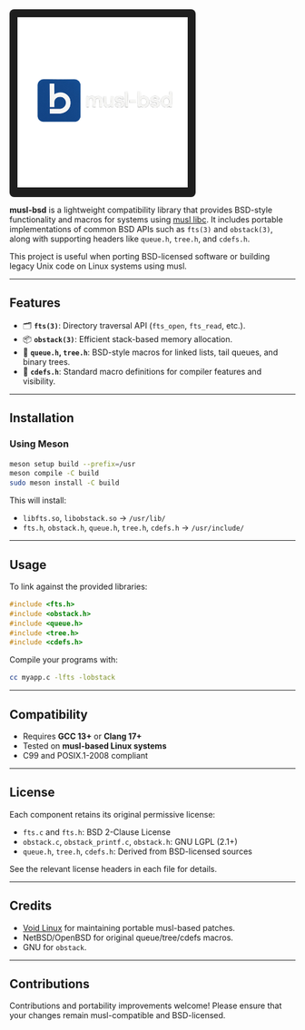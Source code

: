 <div style="background-color: #1e1e1e; padding: 1em; display: inline-block; border-radius: 8px;">
  <img src=".github/musl-bsd.png" alt="musl-bsd logo" width="300">
</div>

**musl-bsd** is a lightweight compatibility library that provides BSD-style functionality and macros for systems using [musl libc](https://musl.libc.org/). It includes portable implementations of common BSD APIs such as `fts(3)` and `obstack(3)`, along with supporting headers like `queue.h`, `tree.h`, and `cdefs.h`.

This project is useful when porting BSD-licensed software or building legacy Unix code on Linux systems using musl.

---

## Features

- 🗂️ **`fts(3)`**: Directory traversal API (`fts_open`, `fts_read`, etc.).
- 📦 **`obstack(3)`**: Efficient stack-based memory allocation.
- 🧩 **`queue.h`, `tree.h`**: BSD-style macros for linked lists, tail queues, and binary trees.
- 🧠 **`cdefs.h`**: Standard macro definitions for compiler features and visibility.

---

## Installation

### Using Meson

```sh
meson setup build --prefix=/usr
meson compile -C build
sudo meson install -C build
```

This will install:
- `libfts.so`, `libobstack.so` → `/usr/lib/`
- `fts.h`, `obstack.h`, `queue.h`, `tree.h`, `cdefs.h` → `/usr/include/`

---

## Usage

To link against the provided libraries:

```c
#include <fts.h>
#include <obstack.h>
#include <queue.h>
#include <tree.h>
#include <cdefs.h>
```

Compile your programs with:

```sh
cc myapp.c -lfts -lobstack
```

---

## Compatibility

- Requires **GCC 13+** or **Clang 17+**
- Tested on **musl-based Linux systems**
- C99 and POSIX.1-2008 compliant

---

## License

Each component retains its original permissive license:

- `fts.c` and `fts.h`: BSD 2-Clause License
- `obstack.c`, `obstack_printf.c`, `obstack.h`: GNU LGPL (2.1+)
- `queue.h`, `tree.h`, `cdefs.h`: Derived from BSD-licensed sources

See the relevant license headers in each file for details.

---

## Credits

- [Void Linux](https://github.com/void-linux) for maintaining portable musl-based patches.
- NetBSD/OpenBSD for original queue/tree/cdefs macros.
- GNU for `obstack`.

---

## Contributions

Contributions and portability improvements welcome! Please ensure that your changes remain musl-compatible and BSD-licensed.

